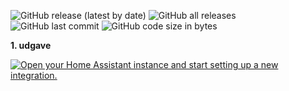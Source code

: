 ![GitHub release (latest by date)](https://img.shields.io/github/v/release/kgn3400/hiper_drift)
![GitHub all releases](https://img.shields.io/github/downloads/kgn3400/hiper_drift/total)
![GitHub last commit](https://img.shields.io/github/last-commit/kgn3400/hiper_drift)
![GitHub code size in bytes](https://img.shields.io/github/languages/code-size/kgn3400/hiper_drift)

**1. udgave**

[![Open your Home Assistant instance and start setting up a new integration.](https://my.home-assistant.io/badges/config_flow_start.svg)](https://my.home-assistant.io/redirect/config_flow_start/?domain=hiper_driftsstatus_dk)
